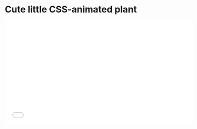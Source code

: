 # Cute little CSS-animated plant

<iframe src='//gifs.com/embed/animated-plan-oV0oxK' frameborder='0' scrolling='no' width='586px' height='324px' style='-webkit-backface-visibility: hidden;-webkit-transform: scale(1);' ></iframe>
